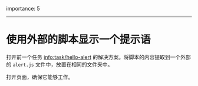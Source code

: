 importance: 5

---

# 使用外部的脚本显示一个提示语

打开前一个任务 <info:task/hello-alert> 的解决方案。将脚本的内容提取到一个外部的 `alert.js` 文件中，放置在相同的文件夹中。

打开页面，确保它能够工作。
